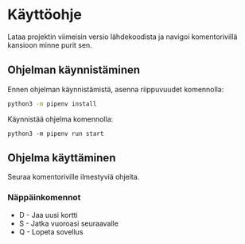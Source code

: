 # Käyttöohje

Lataa projektin viimeisin versio lähdekoodista ja navigoi komentorivillä kansioon minne purit sen.

## Ohjelman käynnistäminen

Ennen ohjelman käynnistämistä, asenna riippuvuudet komennolla:
```bash
python3 -m pipenv install
```

Käynnistää ohjelma komennolla:
```
python3 -m pipenv run start
```

## Ohjelma käyttäminen
Seuraa komentoriville ilmestyviä ohjeita.

### Näppäinkomennot
- D - Jaa uusi kortti
- S - Jatka vuoroasi seuraavalle
- Q - Lopeta sovellus
